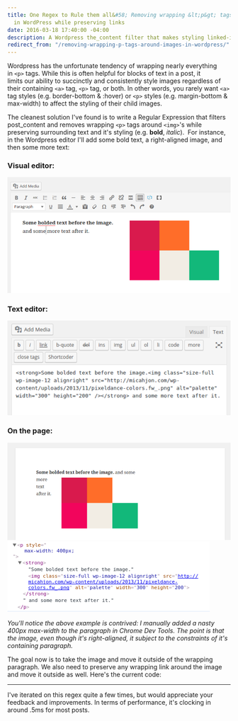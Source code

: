 ```yaml
---
title: One Regex to Rule them all&#58; Removing wrapping &lt;p&gt; tags around images
  in WordPress while preserving links
date: 2016-03-18 17:40:00 -04:00
description: A Wordpress the_content filter that makes styling linked-images sane
redirect_from: "/removing-wrapping-p-tags-around-images-in-wordpress/"
---
```


Wordpress has the unfortunate tendency of wrapping nearly everything in `<p>` tags. While this is often helpful for blocks of text in a post, it limits our ability to succinctly and consistently style images regardless of their containing `<a>` tag, `<p>` tag, or both. In other words, you rarely want `<a>` tag styles (e.g. border-bottom & :hover) or `<p>` styles (e.g. margin-bottom & max-width) to affect the styling of their child images. 

The cleanest solution I've found is to write a Regular Expression that filters post_content and removes wrapping `<p>` tags around `<img>`'s while preserving surrounding text and it's styling (e.g. **bold**, _italic_).  For instance, in the Wordpress editor I'll add some bold text, a right-aligned image, and then some more text:

### Visual editor:

![visual](/assets/images/visual.png)

### Text editor:

![Screenshot from 2016-03-20 13-41-50](/assets/images/Screenshot-from-2016-03-20-13-41-50.png)

### On the page:

![Screenshot from 2016-03-20 13-43-36](/assets/images/Screenshot-from-2016-03-20-13-43-36.png) 
![Screenshot from 2016-03-20 13-47-04](/assets/images/Screenshot-from-2016-03-20-13-47-04.png) 

_You'll notice the above example is contrived: I manually added a nasty 400px max-width to the paragraph in Chrome Dev Tools. The point is that the image, even though it's right-aligned, it subject to the constraints of it's containing paragraph._ 

The goal now is to take the image and move it outside of the wrapping paragraph. We also need to preserve any wrapping link around the image and move it outside as well. Here's the current code: 

<script src="https://gist.github.com/pranksinatra/e47aff47bfa093091563.js"></script>

***

I've iterated on this regex quite a few times, but would appreciate your feedback and improvements. In terms of performance, it's clocking in around .5ms for most posts.
